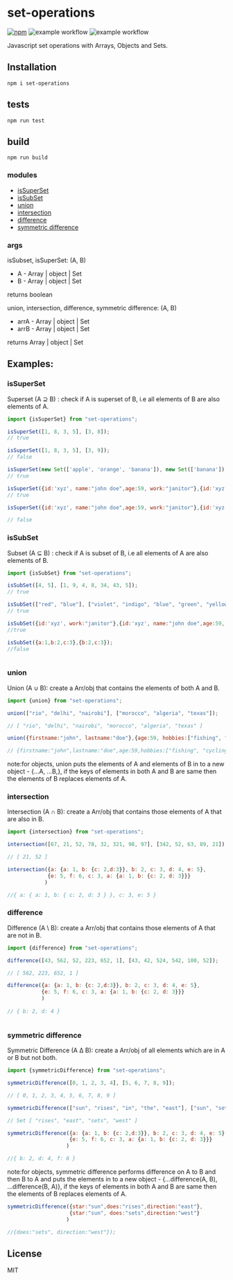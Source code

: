 # set-operations

[![npm][npm-img]][npm-url]
![example workflow](https://github.com/fatso83/set-operations/actions/workflows/test.yml/badge.svg)
![example workflow](https://github.com/fatso83/set-operations/actions/workflows/npm-publish.yml/badge.svg)

Javascript set operations with Arrays, Objects and Sets.


## Installation

```shell script
npm i set-operations
```
## tests

```shell script
npm run test
```

## build

```shell script
npm run build
```
### modules

- [isSuperSet](#issuperset)
- [isSubSet](#issubset)
- [union](#union)
- [intersection](#intersection)
- [difference](#difference)
- [symmetric difference](#symmetric-difference)

</ul>

### args
isSubset, isSuperSet: (A, B) 

* A - Array | object | Set
* B - Array | object | Set

returns boolean

union, intersection, difference, symmetric difference: (A, B)

* arrA - Array | object | Set
* arrB - Array | object | Set

returns Array | object | Set


<h2>Examples:<h4>

<h3>isSuperSet</h3>

<p>Superset (A ⊇ B) : check if A is superset of B, i.e all elements of B are also elements of A. </p>


```js
import {isSuperSet} from "set-operations";

isSuperSet([1, 8, 3, 5], [3, 8]);
// true

isSuperSet([1, 8, 3, 5], [3, 9]);
// false

isSuperSet(new Set(['apple', 'orange', 'banana']), new Set(['banana']);
// true

isSuperSet({id:'xyz', name:"john doe",age:59, work:"janitor"},{id:'xyz', work:"janitor"});
// true

isSuperSet({id:'xyz', name:"john doe",age:59, work:"janitor"},{id:'xyz', work:"janitor", likes:"football"});

// false


```

<h3>isSubSet</h3>

<p>Subset (A ⊆ B) : check if A is subset of B, i.e all elements of A are also elements of B. </p>


```js
import {isSubSet} from "set-operations";

isSubSet([4, 5], [1, 9, 4, 8, 34, 43, 5]);
// true

isSubSet(["red", "blue"], ["violet", "indigo", "blue", "green", "yellow", "orange", "red"]);
// true

isSubSet({id:'xyz', work:"janitor"},{id:'xyz', name:"john doe",age:59, work:"janitor"})
//true

isSubSet({a:1,b:2,c:3},{b:2,c:3});
//false



```

<h3>union</h3>

<p>Union (A ∪ B): create a Arr/obj that contains the elements of both A and B.</p>

```js
import {union} from "set-operations";

union(["rio", "delhi", "nairobi"], ["morocco", "algeria", "texas"]);

// [ "rio", "delhi", "nairobi", "morocco", "algeria", "texas" ]

union({firstname:"john", lastname:"doe"},{age:59, hobbies:["fishing", "cycling"]})

// {firstname:"john",lastname:"doe",age:59,hobbies:["fishing", "cycling"]}
```

note:for objects, union puts the elements of A and elements of B in to a new object - {...A, ...B,},
if the keys of elements in both A and B are same then the elements of B replaces elements of A.

<h3>intersection</h3>

Intersection (A ∩ B): create a Arr/obj that contains those elements of A that are also in B.

```js
import {intersection} from "set-operations";

intersection([67, 21, 52, 78, 32, 321, 98, 97], [342, 52, 63, 89, 21]);

// [ 21, 52 ]

intersection({a: {a: 1, b: {c: 2,d:3}}, b: 2, c: 3, d: 4, e: 5},
             {e: 5, f: 6, c: 3, a: {a: 1, b: {c: 2, d: 3}}}
            )

//{ a: { a: 1, b: { c: 2, d: 3 } }, c: 3, e: 5 }


```

<h3>difference</h3>

<p>Difference (A \ B): create a Arr/obj that contains those elements of A that are not in B.</p>

```js
import {difference} from "set-operations";

difference([43, 562, 52, 223, 652, 1], [43, 42, 524, 542, 100, 52]);

// [ 562, 223, 652, 1 ]

difference({a: {a: 1, b: {c: 2,d:3}}, b: 2, c: 3, d: 4, e: 5},
           {e: 5, f: 6, c: 3, a: {a: 1, b: {c: 2, d: 3}}}
           )
    
// { b: 2, d: 4 }



```

<h3>symmetric difference</h3>

<p>Symmetric Difference (A ∆ B): create a Arr/obj of all elements which are in A or B but not both.</p>




```js
import {symmetricDifference} from "set-operations";

symmetricDifference([0, 1, 2, 3, 4], [5, 6, 7, 8, 9]);

// [ 0, 1, 2, 3, 4, 5, 6, 7, 8, 9 ]

symmetricDifference(["sun", "rises", "in", "the", "east"], ["sun", "sets", "in", "the", "west"])

// Set [ "rises", "east", "sets", "west" ]

symmetricDifference({a: {a: 1, b: {c: 2,d:3}}, b: 2, c: 3, d: 4, e: 5},
                    {e: 5, f: 6, c: 3, a: {a: 1, b: {c: 2, d: 3}}}
                   )

//{ b: 2, d: 4, f: 6 }

```
note:for objects, symmetric difference performs difference on A to B and then B to A and puts the elements in to a new object - {...difference(A, B), ...difference(B, A)},
if the keys of elements in both A and B are same then the elements of B replaces elements of A.

```js
symmetricDifference({star:"sun",does:"rises",direction:"east"},
                    {star:"sun", does:"sets",direction:"west"}
                   )

//{does:"sets", direction:"west"});
```

## License

MIT

[npm-img]: https://img.shields.io/npm/v/@fatso83/set-operations.svg
[npm-url]: https://npmjs.com/package/@fatso83/set-operations
